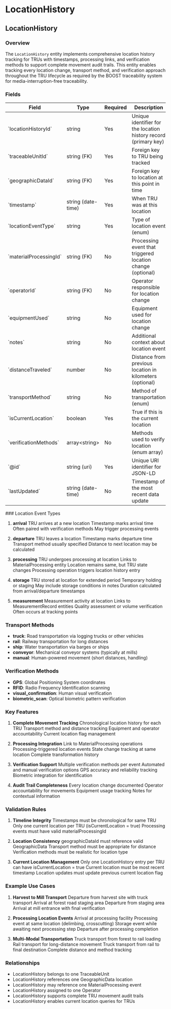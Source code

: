 # LocationHistory

## LocationHistory

### Overview
The `LocationHistory` entity implements comprehensive location history tracking for TRUs with timestamps, processing links, and verification methods to support complete movement audit trails. This entity enables tracking every location change, transport method, and verification approach throughout the TRU lifecycle as required by the BOOST traceability system for media-interruption-free traceability.

### Fields

<table class="data">
<thead>
<tr>
<th>Field
<th>Type
<th>Required
<th>Description
<th>Examples
</tr>
</thead>
<tbody>
<tr>
<td>`locationHistoryId`
<td>string
<td>Yes
<td>Unique identifier for the location history record (primary key)
<td>`LH-001`, `LH-KLA-042-MOVE-003`
</tr>
<tr>
<td>`traceableUnitId`
<td>string (FK)
<td>Yes
<td>Foreign key to TRU being tracked
<td>`TRU-PILE-CA-Klamath-042`
</tr>
<tr>
<td>`geographicDataId`
<td>string (FK)
<td>Yes
<td>Foreign key to location at this point in time
<td>`GEO-HARVEST-001`, `GEO-MILL-ENTRANCE-01`
</tr>
<tr>
<td>`timestamp`
<td>string (date-time)
<td>Yes
<td>When TRU was at this location
<td>`2025-07-21T10:30:00Z`
</tr>
<tr>
<td>`locationEventType`
<td>string
<td>Yes
<td>Type of location event (enum)
<td>`arrival`, `departure`, `processing`, `storage`, `measurement`
</tr>
<tr>
<td>`materialProcessingId`
<td>string (FK)
<td>No
<td>Processing event that triggered location change (optional)
<td>`PROC-LIMB-KLA-002`, `PROC-SORT-003`
</tr>
<tr>
<td>`operatorId`
<td>string (FK)
<td>No
<td>Operator responsible for location change
<td>`OP-TRUCK-DRIVER-001`, `OP-CRANE-002`
</tr>
<tr>
<td>`equipmentUsed`
<td>string
<td>No
<td>Equipment used for location change
<td>`harvester`, `forwarder`, `truck`, `crane`
</tr>
<tr>
<td>`notes`
<td>string
<td>No
<td>Additional context about location event
<td>`Weather delay due to rain`, `Quality inspection completed`
</tr>
<tr>
<td>`distanceTraveled`
<td>number
<td>No
<td>Distance from previous location in kilometers (optional)
<td>`12.5`, `45.8`, `150.2`
</tr>
<tr>
<td>`transportMethod`
<td>string
<td>No
<td>Method of transportation (enum)
<td>`truck`, `rail`, `ship`, `conveyor`, `manual`
</tr>
<tr>
<td>`isCurrentLocation`
<td>boolean
<td>Yes
<td>True if this is the current location
<td>`true`, `false`
</tr>
<tr>
<td>`verificationMethods`
<td>array&lt;string&gt;
<td>No
<td>Methods used to verify location (enum array)
<td>`["GPS", "RFID"]`, `["visual_confirmation", "biometric_scan"]`
</tr>
<tr>
<td>`@id`
<td>string (uri)
<td>Yes
<td>Unique URI identifier for JSON-LD
<td>`https://github.com/carbondirect/BOOST/schemas/location-history/LH-001`
</tr>
<tr>
<td>`lastUpdated`
<td>string (date-time)
<td>No
<td>Timestamp of the most recent data update
<td>`2025-07-21T15:45:00Z`
</tr>
</tbody>
</table>
### Location Event Types

1. **arrival**
     TRU arrives at a new location
     Timestamp marks arrival time
     Often paired with verification methods
     May trigger processing events

2. **departure**
     TRU leaves a location
     Timestamp marks departure time
     Transport method usually specified
     Distance to next location may be calculated

3. **processing**
     TRU undergoes processing at location
     Links to MaterialProcessing entity
     Location remains same, but TRU state changes
     Processing operation triggers location history entry

4. **storage**
     TRU stored at location for extended period
     Temporary holding or staging
     May include storage conditions in notes
     Duration calculated from arrival/departure timestamps

5. **measurement**
     Measurement activity at location
     Links to MeasurementRecord entities
     Quality assessment or volume verification
     Often occurs at tracking points

### Transport Methods

- **truck**: Road transportation via logging trucks or other vehicles
- **rail**: Railway transportation for long distances
- **ship**: Water transportation via barges or ships
- **conveyor**: Mechanical conveyor systems (typically at mills)
- **manual**: Human-powered movement (short distances, handling)

### Verification Methods

- **GPS**: Global Positioning System coordinates
- **RFID**: Radio Frequency Identification scanning
- **visual_confirmation**: Human visual verification
- **biometric_scan**: Optical biometric pattern verification

### Key Features

1. **Complete Movement Tracking**
     Chronological location history for each TRU
     Transport method and distance tracking
     Equipment and operator accountability
     Current location flag management

2. **Processing Integration**
     Link to MaterialProcessing operations
     Processing-triggered location events
     State change tracking at same location
     Complete transformation history

3. **Verification Support**
     Multiple verification methods per event
     Automated and manual verification options
     GPS accuracy and reliability tracking
     Biometric integration for identification

4. **Audit Trail Completeness**
     Every location change documented
     Operator accountability for movements
     Equipment usage tracking
     Notes for contextual information

### Validation Rules

1. **Timeline Integrity**
     Timestamps must be chronological for same TRU
     Only one current location per TRU (isCurrentLocation = true)
     Processing events must have valid materialProcessingId

2. **Location Consistency**
     geographicDataId must reference valid GeographicData
     Transport method must be appropriate for distance
     Verification methods must be realistic for location type

3. **Current Location Management**
     Only one LocationHistory entry per TRU can have isCurrentLocation = true
     Current location must be most recent timestamp
     Location updates must update previous current location flag

### Example Use Cases

1. **Harvest to Mill Transport**
     Departure from harvest site with truck transport
     Arrival at forest road staging area
     Departure from staging area
     Arrival at mill entrance with final verification

2. **Processing Location Events**
     Arrival at processing facility
     Processing event at same location (delimbing, crosscutting)
     Storage event while awaiting next processing step
     Departure after processing completion

3. **Multi-Modal Transportation**
     Truck transport from forest to rail loading
     Rail transport for long-distance movement
     Truck transport from rail to final destination
     Complete distance and method tracking

### Relationships
- LocationHistory belongs to one TraceableUnit
- LocationHistory references one GeographicData location
- LocationHistory may reference one MaterialProcessing event
- LocationHistory assigned to one Operator
- LocationHistory supports complete TRU movement audit trails
- LocationHistory enables current location queries for TRUs